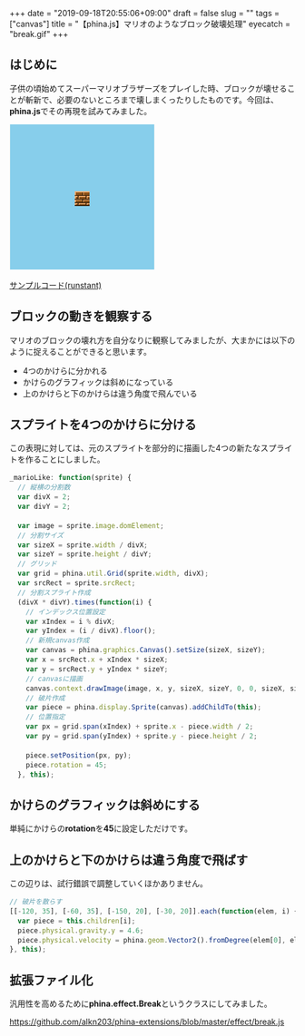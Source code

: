 +++
date = "2019-09-18T20:55:06+09:00"
draft = false
slug = ""
tags = ["canvas"]
title = "【phina.js】マリオのようなブロック破壊処理"
eyecatch = "break.gif"
+++

## はじめに
子供の頃始めてスーパーマリオブラザーズをプレイした時、ブロックが壊せることが斬新で、必要のないところまで壊しまくったりしたものです。今回は、**phina.js**でその再現を試みてみました。

![break.gif](break.gif)

[サンプルコード(runstant)](https://runstant.com/alkn203/projects/d2add699)

## ブロックの動きを観察する
マリオのブロックの壊れ方を自分なりに観察してみましたが、大まかには以下のように捉えることができると思います。
- 4つのかけらに分かれる
- かけらのグラフィックは斜めになっている
- 上のかけらと下のかけらは違う角度で飛んでいる

## スプライトを4つのかけらに分ける
この表現に対しては、元のスプライトを部分的に描画した4つの新たなスプライトを作ることにしました。

```javascript
_marioLike: function(sprite) {
  // 縦横の分割数
  var divX = 2;
  var divY = 2;

  var image = sprite.image.domElement;
  // 分割サイズ
  var sizeX = sprite.width / divX;
  var sizeY = sprite.height / divY;
  // グリッド
  var grid = phina.util.Grid(sprite.width, divX);
  var srcRect = sprite.srcRect;
  // 分割スプライト作成
  (divX * divY).times(function(i) {
    // インデックス位置設定
    var xIndex = i % divX;
    var yIndex = (i / divX).floor();
    // 新規canvas作成
    var canvas = phina.graphics.Canvas().setSize(sizeX, sizeY);
    var x = srcRect.x + xIndex * sizeX;
    var y = srcRect.y + yIndex * sizeY;
    // canvasに描画
    canvas.context.drawImage(image, x, y, sizeX, sizeY, 0, 0, sizeX, sizeY);
    // 破片作成
    var piece = phina.display.Sprite(canvas).addChildTo(this);
    // 位置指定
    var px = grid.span(xIndex) + sprite.x - piece.width / 2;
    var py = grid.span(yIndex) + sprite.y - piece.height / 2;
    
    piece.setPosition(px, py);
    piece.rotation = 45;
  }, this);
```

## かけらのグラフィックは斜めにする
単純にかけらの**rotation**を**45**に設定しただけです。

## 上のかけらと下のかけらは違う角度で飛ばす

この辺りは、試行錯誤で調整していくほかありません。

```javascript
// 破片を散らす
[[-120, 35], [-60, 35], [-150, 20], [-30, 20]].each(function(elem, i) {
  var piece = this.children[i];
  piece.physical.gravity.y = 4.6;
  piece.physical.velocity = phina.geom.Vector2().fromDegree(elem[0], elem[1]);
}, this);
```

## 拡張ファイル化
汎用性を高めるために**phina.effect.Break**というクラスにしてみました。

https://github.com/alkn203/phina-extensions/blob/master/effect/break.js
